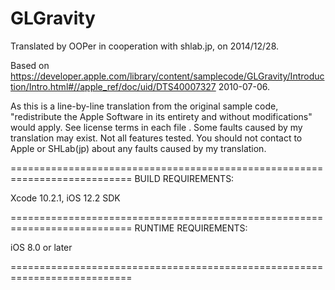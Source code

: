 # GLGravity

Translated by OOPer in cooperation with shlab.jp, on 2014/12/28.

Based on
<https://developer.apple.com/library/content/samplecode/GLGravity/Introduction/Intro.html#//apple_ref/doc/uid/DTS40007327>
2010-07-06.

As this is a line-by-line translation from the original sample code, "redistribute the Apple Software in its entirety and without modifications" would apply. See license terms in each file .
Some faults caused by my translation may exist. Not all features tested.
You should not contact to Apple or SHLab(jp) about any faults caused by my translation.


===========================================================================
BUILD REQUIREMENTS:

Xcode 10.2.1, iOS 12.2 SDK

===========================================================================
RUNTIME REQUIREMENTS:

iOS 8.0 or later

===========================================================================
